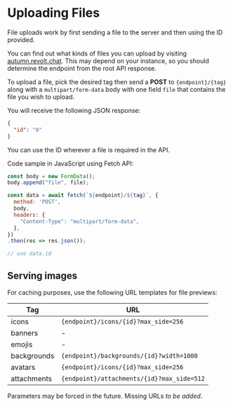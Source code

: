 # Uploading Files

File uploads work by first sending a file to the server and then using the ID provided.

You can find out what kinds of files you can upload by visiting [autumn.revolt.chat](https://autumn.revolt.chat).
This may depend on your instance, so you should determine the endpoint from the root API response.

To upload a file, pick the desired tag then send a **POST** to `{endpoint}/{tag}` along with a `multipart/form-data` body with one field `file` that contains the file you wish to upload.

You will receive the following JSON response:

```json
{
  "id": "0"
}
```

You can use the ID wherever a file is required in the API.

Code sample in JavaScript using Fetch API:

```js
const body = new FormData();
body.append("file", file);

const data = await fetch(`${endpoint}/${tag}`, {
  method: 'POST',
  body,
  headers: {
    "Content-Type": "multipart/form-data",
  },
})
.then(res => res.json());

// use data.id
```

## Serving images

For caching purposes, use the following URL templates for file previews:

| Tag         | URL                                  |
| ----------- | ------------------------------------ |
| icons       | `{endpoint}/icons/{id}?max_side=256` |
| banners     | -                                    |
| emojis      | -                                    |
| backgrounds | `{endpoint}/backgrounds/{id}?width=1000`                                    |
| avatars     | `{endpoint}/icons/{id}?max_side=256` |
| attachments | `{endpoint}/attachments/{id}?max_side=512`                                    |

Parameters may be forced in the future. Missing URLs _to be added_.
